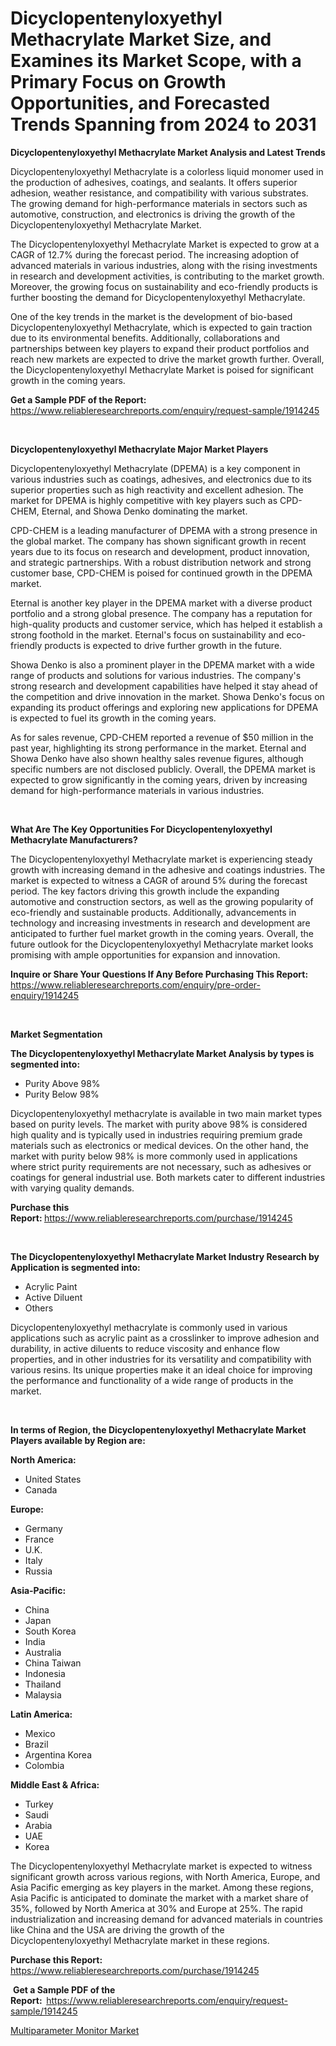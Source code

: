 <p><h1>Dicyclopentenyloxyethyl Methacrylate Market Size, and Examines its Market Scope, with a Primary Focus on Growth Opportunities, and Forecasted Trends Spanning from 2024 to 2031</h1></p><p><strong>Dicyclopentenyloxyethyl Methacrylate Market Analysis and Latest Trends</strong></p>
<p><p>Dicyclopentenyloxyethyl Methacrylate is a colorless liquid monomer used in the production of adhesives, coatings, and sealants. It offers superior adhesion, weather resistance, and compatibility with various substrates. The growing demand for high-performance materials in sectors such as automotive, construction, and electronics is driving the growth of the Dicyclopentenyloxyethyl Methacrylate Market.</p><p>The Dicyclopentenyloxyethyl Methacrylate Market is expected to grow at a CAGR of 12.7% during the forecast period. The increasing adoption of advanced materials in various industries, along with the rising investments in research and development activities, is contributing to the market growth. Moreover, the growing focus on sustainability and eco-friendly products is further boosting the demand for Dicyclopentenyloxyethyl Methacrylate.</p><p>One of the key trends in the market is the development of bio-based Dicyclopentenyloxyethyl Methacrylate, which is expected to gain traction due to its environmental benefits. Additionally, collaborations and partnerships between key players to expand their product portfolios and reach new markets are expected to drive the market growth further. Overall, the Dicyclopentenyloxyethyl Methacrylate Market is poised for significant growth in the coming years.</p></p>
<p><strong>Get a Sample PDF of the Report:&nbsp;</strong> <a href="https://www.reliableresearchreports.com/enquiry/request-sample/1914245">https://www.reliableresearchreports.com/enquiry/request-sample/1914245</a></p>
<p>&nbsp;</p>
<p><strong>Dicyclopentenyloxyethyl Methacrylate Major Market Players</strong></p>
<p><p>Dicyclopentenyloxyethyl Methacrylate (DPEMA) is a key component in various industries such as coatings, adhesives, and electronics due to its superior properties such as high reactivity and excellent adhesion. The market for DPEMA is highly competitive with key players such as CPD-CHEM, Eternal, and Showa Denko dominating the market.</p><p>CPD-CHEM is a leading manufacturer of DPEMA with a strong presence in the global market. The company has shown significant growth in recent years due to its focus on research and development, product innovation, and strategic partnerships. With a robust distribution network and strong customer base, CPD-CHEM is poised for continued growth in the DPEMA market.</p><p>Eternal is another key player in the DPEMA market with a diverse product portfolio and a strong global presence. The company has a reputation for high-quality products and customer service, which has helped it establish a strong foothold in the market. Eternal's focus on sustainability and eco-friendly products is expected to drive further growth in the future.</p><p>Showa Denko is also a prominent player in the DPEMA market with a wide range of products and solutions for various industries. The company's strong research and development capabilities have helped it stay ahead of the competition and drive innovation in the market. Showa Denko's focus on expanding its product offerings and exploring new applications for DPEMA is expected to fuel its growth in the coming years.</p><p>As for sales revenue, CPD-CHEM reported a revenue of $50 million in the past year, highlighting its strong performance in the market. Eternal and Showa Denko have also shown healthy sales revenue figures, although specific numbers are not disclosed publicly. Overall, the DPEMA market is expected to grow significantly in the coming years, driven by increasing demand for high-performance materials in various industries.</p></p>
<p>&nbsp;</p>
<p><strong>What Are The Key Opportunities For Dicyclopentenyloxyethyl Methacrylate Manufacturers?</strong></p>
<p><p>The Dicyclopentenyloxyethyl Methacrylate market is experiencing steady growth with increasing demand in the adhesive and coatings industries. The market is expected to witness a CAGR of around 5% during the forecast period. The key factors driving this growth include the expanding automotive and construction sectors, as well as the growing popularity of eco-friendly and sustainable products. Additionally, advancements in technology and increasing investments in research and development are anticipated to further fuel market growth in the coming years. Overall, the future outlook for the Dicyclopentenyloxyethyl Methacrylate market looks promising with ample opportunities for expansion and innovation.</p></p>
<p><strong>Inquire or Share Your Questions If Any Before Purchasing This Report:</strong> <a href="https://www.reliableresearchreports.com/enquiry/pre-order-enquiry/1914245">https://www.reliableresearchreports.com/enquiry/pre-order-enquiry/1914245</a></p>
<p>&nbsp;</p>
<p><strong>Market Segmentation</strong></p>
<p><strong>The Dicyclopentenyloxyethyl Methacrylate Market Analysis by types is segmented into:</strong></p>
<p><ul><li>Purity Above 98%</li><li>Purity Below 98%</li></ul></p>
<p><p>Dicyclopentenyloxyethyl methacrylate is available in two main market types based on purity levels. The market with purity above 98% is considered high quality and is typically used in industries requiring premium grade materials such as electronics or medical devices. On the other hand, the market with purity below 98% is more commonly used in applications where strict purity requirements are not necessary, such as adhesives or coatings for general industrial use. Both markets cater to different industries with varying quality demands.</p></p>
<p><strong>Purchase this Report:&nbsp;</strong><a href="https://www.reliableresearchreports.com/purchase/1914245">https://www.reliableresearchreports.com/purchase/1914245</a></p>
<p>&nbsp;</p>
<p><strong>The Dicyclopentenyloxyethyl Methacrylate Market Industry Research by Application is segmented into:</strong></p>
<p><ul><li>Acrylic Paint</li><li>Active Diluent</li><li>Others</li></ul></p>
<p><p>Dicyclopentenyloxyethyl methacrylate is commonly used in various applications such as acrylic paint as a crosslinker to improve adhesion and durability, in active diluents to reduce viscosity and enhance flow properties, and in other industries for its versatility and compatibility with various resins. Its unique properties make it an ideal choice for improving the performance and functionality of a wide range of products in the market.</p></p>
<p>&nbsp;</p>
<p><strong>In terms of Region, the Dicyclopentenyloxyethyl Methacrylate Market Players available by Region are:</strong></p>
<p>
    <p> <strong> North America: </strong>
        <ul>
            <li>United States</li>
            <li>Canada</li>
        </ul>
        </p> 
    <p> <strong> Europe: </strong>
        <ul>
            <li>Germany</li>
            <li>France</li>
            <li>U.K.</li>
            <li>Italy</li>
            <li>Russia</li>
        </ul>
        </p> 
    <p> <strong> Asia-Pacific: </strong>
        <ul>
            <li>China</li>
            <li>Japan</li>
            <li>South Korea</li>
            <li>India</li>
            <li>Australia</li>
            <li>China Taiwan</li>
            <li>Indonesia</li>
            <li>Thailand</li>
            <li>Malaysia</li>
        </ul>
        </p> 
    <p> <strong> Latin America: </strong>
        <ul>
            <li>Mexico</li>
            <li>Brazil</li>
            <li>Argentina Korea</li>
            <li>Colombia</li>
        </ul>
        </p> 
    <p> <strong> Middle East & Africa: </strong>
        <ul>
            <li>Turkey</li>
            <li>Saudi</li>
            <li>Arabia</li>
            <li>UAE</li>
            <li>Korea</li>
        </ul>
    </p>
    </p>
<p><p>The Dicyclopentenyloxyethyl Methacrylate market is expected to witness significant growth across various regions, with North America, Europe, and Asia Pacific emerging as key players in the market. Among these regions, Asia Pacific is anticipated to dominate the market with a market share of 35%, followed by North America at 30% and Europe at 25%. The rapid industrialization and increasing demand for advanced materials in countries like China and the USA are driving the growth of the Dicyclopentenyloxyethyl Methacrylate market in these regions.</p></p>
<p><strong>Purchase this Report: </strong><a href="https://www.reliableresearchreports.com/purchase/1914245">https://www.reliableresearchreports.com/purchase/1914245</a></p>
<p>&nbsp;<strong>Get a Sample PDF of the Report:&nbsp;&nbsp;</strong><a href="https://www.reliableresearchreports.com/enquiry/request-sample/1914245">https://www.reliableresearchreports.com/enquiry/request-sample/1914245</a></p>
<p><strong></strong></p>
<p><p><a href="https://pretty-mail-caf.notion.site/Multiparameter-Monitor-Market-Size-2024-2031-Global-Industrial-Analysis-Key-Geographical-Regions--1165d6a6f19848b6bd13cbe9d0872c77">Multiparameter Monitor Market</a></p></p>